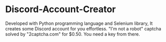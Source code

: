 # Discord-Account-Creator
Developed with Python programming language and Selenium library, It creates some Discord account for you effortless. "I'm not a robot" captcha solved by "2captcha.com" for $0.50. You need a key from there.
